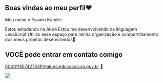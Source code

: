 ## Boas vindas ao meu perfil❤️

Meu nome é Yasmin Kamille

Estou estudando na Alura
Estou me desenvolvendo na linguagem JavaScript
Utilizo esse espaço para minha organização e compartilhamento dos meus projetos desenvolvidos📝

## VOCÊ pode entrar em contato comigo
0000118574270SP@aluno.educacao.sp.gov.br 📧

![](https://media1.tenor.com/m/LC2Jp87SCwQAAAAd/little-girl-cute.gif)
